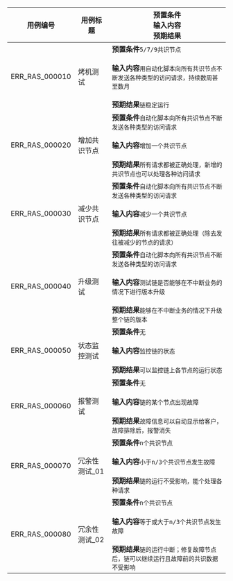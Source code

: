 |用例编号|用例标题|预置条件<br>输入内容<br>预期结果|
|----------------|----------------|----------------|
|ERR_RAS_000010|烤机测试|**预置条件**`5/7/9共识节点`<br><br>**输入内容**`用自动化脚本向所有共识节点不断发送各种类型的访问请求，持续数周甚至数月`<br><br>**预期结果**`链稳定运行`|
|ERR_RAS_000020|增加共识节点|**预置条件**`自动化脚本向所有共识节点不断发送各种类型的访问请求`<br><br>**输入内容**`增加一个共识节点`<br><br>**预期结果**`所有请求都被正确处理，新增的共识节点也可以处理各种访问请求`|
|ERR_RAS_000030|减少共识节点|**预置条件**`自动化脚本向所有共识节点不断发送各种类型的访问请求`<br><br>**输入内容**`减少一个共识节点`<br><br>**预期结果**`所有请求都被正确处理（除去发往被减少的节点的请求）`|
|ERR_RAS_000040|升级测试|**预置条件**`自动化脚本向所有共识节点不断发送各种类型的访问请求`<br><br>**输入内容**`测试链是否能够在不中断业务的情况下进行版本升级`<br><br>**预期结果**`能够在不中断业务的情况下升级整个链的版本`|
|ERR_RAS_000050|状态监控测试|**预置条件**`无`<br><br>**输入内容**`监控链的状态`<br><br>**预期结果**`可以监控链上各节点的运行状态`|
|ERR_RAS_000060|报警测试|**预置条件**`无`<br><br>**输入内容**`链的某个节点出现故障`<br><br>**预期结果**`故障信息可以自动显示给客户，故障排除后，报警消失`|
|ERR_RAS_000070|冗余性测试_01|**预置条件**`n个共识节点`<br><br>**输入内容**`小于n/3个共识节点发生故障`<br><br>**预期结果**`链的运行不受影响，能个处理各种请求`|
|ERR_RAS_000080|冗余性测试_02|**预置条件**`n个共识节点`<br><br>**输入内容**`等于或大于n/3个共识节点发生故障`<br><br>**预期结果**`链的运行中断；修复故障节点后，链可以继续运行且故障前的共识数据不受影响`|
